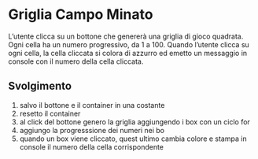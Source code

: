 # Griglia Campo Minato

L’utente clicca su un bottone che genererà una griglia di gioco quadrata.
Ogni cella ha un numero progressivo, da 1 a 100.
Quando l’utente clicca su ogni cella, la cella cliccata si colora di azzurro ed emetto un messaggio in console con il numero della cella cliccata.

## Svolgimento

1. salvo il bottone e il container in una costante
2. resetto il container
3. al click del bottone genero la griglia aggiungendo i box con un ciclo for
4. aggiungo la progresssione dei numeri nei bo
5. quando un box viene cliccato, quest ultimo cambia colore e stampa in console il numero della cella corrispondente
